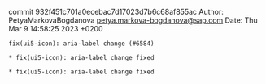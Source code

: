 commit 932f451c701a0ecebac7d17023d7b6c68af855ac
Author: PetyaMarkovaBogdanova <petya.markova-bogdanova@sap.com>
Date:   Thu Mar 9 14:58:25 2023 +0200

    fix(ui5-icon): aria-label change (#6584)
    
    * fix(ui5-icon): aria-label change fixed
    
    * fix(ui5-icon): aria-label change fixed
